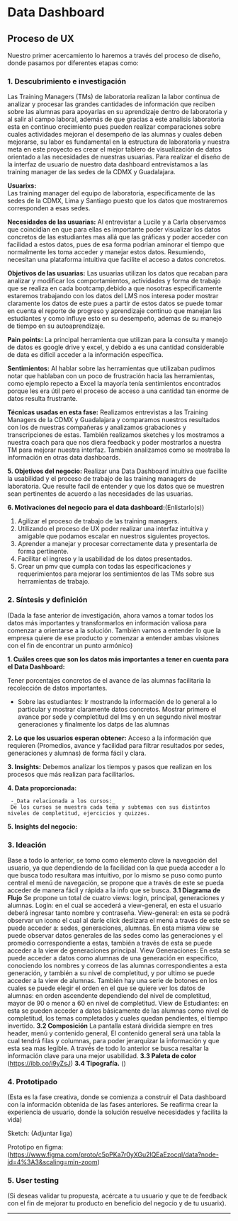 # **Data Dashboard**

## **Proceso de UX**

Nuestro primer acercamiento lo haremos a través del proceso de diseño, donde pasamos por diferentes etapas como:

### **1. Descubrimiento e investigación**
Las Training Managers (TMs) de laboratoria realizan la labor continua de analizar y procesar las grandes cantidades de información que reciben sobre las alumnas para apoyarlas en su aprendizaje dentro de laboratoria y al salir al campo laboral, además de que gracias a este analisis laboratoria esta en continuo crecimiento pues pueden realizar comparaciones sobre cuales actividades mejoran el desempeño de las alumnas y cuales deben mejorarse, su labor es fundamental en la estructura de laboratoria y nuestra meta en este proyecto es crear el mejor tablero de visualización de datos orientado a las necesidades de nuestras usuarias.
Para realizar el diseño de la interfaz de usuario de nuestro data dashboard entrevistamos a las training manager de las sedes de la CDMX y Guadalajara.

__Usuarixs:__  
Las training manager del equipo de laboratoria, especificamente de las sedes de la CDMX, Lima y Santiago puesto que los datos que mostraremos corresponden a esas sedes.

__Necesidades de las usuarias:__
Al entrevistar a Lucile y a Carla observamos que coincidian en que para ellas es importante poder visualizar los datos concretos de las estudiantes mas allá que las gráficas y poder acceder con facilidad a estos datos, pues de esa forma podrian aminorar el tiempo que normalmente les toma acceder y manejar estos datos.
Resumiendo, necesitan una plataforma intuitiva que facilite el acceso a datos concretos.

__Objetivos de las usuarias:__ 
Las usuarias utilizan los datos que recaban para analizar y modificar los comportamientos, actividades y forma de trabajo que se realiza en cada bootcamp,debido a que nosotras especificamente estaremos trabajando con los datos del LMS nos interesa poder mostrar claramente los datos de este pues a partir de estos datos se puede tomar en cuenta el reporte de progreso y aprendizaje continuo que manejan las estudiantes y como influye esto en su desempeño, ademas de su manejo de tiempo en su autoaprendizaje.

__Pain points:__ 
La principal herramienta que utilizan para la consulta y manejo de datos es google drive y excel, y debido a es una cantidad considerable de data es dificil acceder a la información específica.

__Sentimientos:__
Al hablar sobre las herramientas que utilizaban pudimos notar que hablaban con un poco de frustración hacia las herramientas, como ejemplo repecto a Excel la mayoría tenía sentimientos encontrados porque les era útil pero el proceso de acceso a una cantidad tan enorme de datos resulta frustrante.

__Técnicas usadas en esta fase:__
Realizamos entrevistas a las Training Managers de la CDMX y Guadalajara y comparamos nuestros resultados con los de nuestras compañeras y analizamos grabaciones y transcripciones de estas.
También realizamos sketches y los mostramos a nuestra coach para que nos diera feedback y poder mostrarlos a nuestra TM para mejorar nuestra interfaz.
También analizamos como se mostraba la información en otras data dashboards.

__5. Objetivos del negocio:__ 
Realizar una Data Dashboard intuitiva que facilite la usabilidad y el proceso de trabajo de las training managers de laboratoria.
Que resulte facil de entender y que los datos que se muestren sean pertinentes de acuerdo a las necesidades de las usuarias.


__6. Motivaciones del negocio para el data dashboard:__(Enlistarlo(s))
1. Agilizar el proceso de trabajo de las training managers.
2. Utilizando el proceso de UX poder realizar una interfaz intuitiva y amigable que podamos escalar en nuestros siguientes proyectos.
3. Aprender a manejar y procesar correctamente data y presentarla de forma pertinente.
4. Facilitar el ingreso y la usabilidad de los datos presentados.
5. Crear un pmv que cumpla con todas las especificaciones y requerimientos para mejorar los sentimientos de las TMs sobre sus herramientas de trabajo.


### **2. Síntesis y definición**
(Dada la fase anterior de investigación, ahora vamos a tomar todos los datos más importantes y transformarlos en información valiosa para comenzar a orientarse a la solución. También vamos a entender lo que la empresa quiere de ese producto y comenzar a entender ambas visiones con el fin de encontrar un punto armónico)


__1. Cuáles crees que son los datos más importantes a tener en cuenta para el Data Dashboard:__

Tener porcentajes concretos de el avance de las alumnas facilitaria la recolección de datos importantes.

   - Sobre las estudiantes: 
   Ir mostrando la información de lo general a lo particular y mostrar claramente datos concretos.
   Mostrar primero el avance por sede y completitud del lms y en un segundo nivel mostrar generaciones y finalmente los datps de las alumnas

 

__2. Lo que los usuarios esperan obtener:__
Acceso a la información que requieren (Promedios, avance y facilidad para filtrar resultados por sedes, generaciones y alumnas) de forma fácil y clara.

__3. Insights:__
Debemos analizar  los tiempos y pasos que realizan en los procesos que más realizan para facilitarlos.

__4. Data proporcionada:__ 

     -_Data relacionada a los cursos:_
     De los cursos se muestra cada tema y subtemas con sus distintos niveles de completitud, ejercicios y quizzes.

__5. Insights del negocio:__

### **3. Ideación**
Base a todo lo anterior, se tomo como elemento clave la navegación del usuario, ya que dependiendo de la facilidad con la que pueda acceder a lo que busca todo resultara mas intuitivo, por lo mismo se puso como punto central el menú de navegación, se propone que a través de este se pueda acceder de manera fácil y rápida a la info que se busca.
__3.1 Diagrama de Flujo__
Se propone un total de cuatro views: login, principal, generaciones y alumnas.
Login: en el cual se accederá a view-general, en esta el usuario deberá ingresar tanto nombre y contraseña.
View-general: en esta se podrá observar un icono el cual al darle click deslizara el menú a través de este se puede acceder a: sedes, generaciones, alumnas.
En esta misma view se puede observar datos generales de las sedes como las generaciones y el promedio correspondiente a estas, también a través de esta se puede acceder a la view de generaciones principal.
View Generaciones: En esta se puede acceder a datos como alumnas de una generación en especifico, conociendo los nombres y correos de las alumnas correspondientes a esta generación, y también a su nivel de completitud, y por ultimo se puede acceder a la view de alumnas.
También hay una serie de botones en los cuales se puede elegir el orden en el que se quiere ver los datos de alumnas: en orden ascendente dependiendo del nivel de completitud, mayor de 90 o menor a 60 en nivel de completitud.
View de Estudiantes: en esta se pueden acceder a datos básicamente de las alumnas como  nivel de completitud, los temas completados y cuales quedan pendientes, el tiempo invertido.
__3.2 Composición__
La pantalla estará dividida siempre en tres header, menú y contenido general,
El contenido general será una tabla la cual tendrá filas y columnas, para poder jerarquizar la información y que esta sea mas legible.
A través de todo lo anterior se busca resaltar la información clave para una mejor usabilidad.
__3.3 Paleta de color__
(https://ibb.co/i9yZsJ)
__3.4 Tipografía.__
()



### **4. Prototipado**
(Esta es la fase creativa, donde se comienza a construir el Data dashboard con la información obtenida de las fases anteriores. Se reafirma crear la experiencia de usuario, donde la solución resuelve necesidades y facilita la vida)

Sketch: (Adjuntar liga)

Prototipo en figma: (https://www.figma.com/proto/c5pPKa7r0yXGu2lQEaEzocql/data?node-id=4%3A3&scaling=min-zoom)

### **5. User testing**
(Si deseas validar tu propuesta, acércate a tu usuario y que te de feedback con el fin de mejorar tu producto en beneficio del negocio y de tu usuarix).
****
